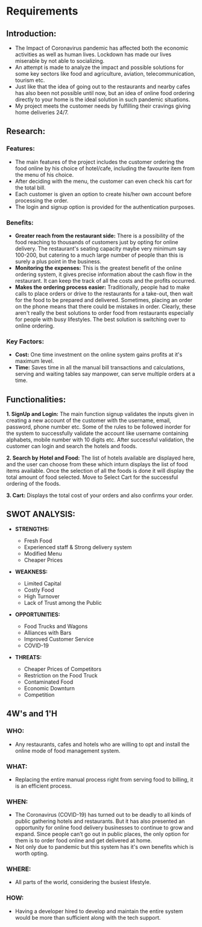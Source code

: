 # Requirements

## Introduction:

* The Impact of Coronavirus pandemic has affected both the economic activities as well as human lives. Lockdown has made our lives miserable by not able to socializing.
* An attempt is made to analyze the impact and possible solutions for some key sectors like food and agriculture, aviation, telecommunication, tourism etc.
* Just like that the idea of going out to the restaurants and nearby cafes has also been not possible until now, but an idea of online food ordering directly to your home is the ideal solution in such pandemic situations. 
* My project meets the customer needs by fulfilling their cravings giving home deliveries 24/7.

## Research:

### Features:

* The main features of the project includes the customer ordering the food online by his choice of hotel/cafe, including the favourite item from the menu of his choice.
* After deciding with the menu, the customer can even check his cart for the total bill.
* Each customer is given an option to create his/her own account before processing the order.
* The login and signup option is provided for the authentication purposes.

### Benefits:

* **Greater reach from the restaurant side:**  There is a possibility of the food reaching to thousands of customers just by opting for online delivery. The restaurant's seating capacity maybe very minimum say 100-200, but catering to a much large number of people than this is surely a plus point in the business.
* **Monitoring the expenses:**   This is the greatest benefit of the online ordering system, it gives precise information about the cash flow in the restaurant. It can keep the track of all the costs and the profits occurred.
* **Makes the ordering process easier:**   Traditionally, people had to make calls to place orders or drive to the restaurants for a take-out, then wait for the food to be prepared and delivered. Sometimes, placing an order on the phone means that there could be mistakes in order. Clearly, these aren't really the best solutions to order food from restaurants especially for people with busy lifestyles. The best solution is switching over to online ordering. 

### Key Factors:

* **Cost:** One time investment on the online system gains profits at it's maximum level.
* **Time:** Saves time in all the manual bill transactions and calculations, serving and waiting tables say manpower, can serve multiple orders at a time.

## Functionalities:

**1. SignUp and Login:**  The main function signup validates the inputs given in creating a new account of the customer with the username, email, password, phone number etc.
Some of the rules to be followed inorder for the system to successfully validate the account like username containing alphabets, mobile number with 10 digits etc. After successful validation, the customer can login and search the hotels and foods.

**2. Search by Hotel and Food:**  The list of hotels available are displayed here, and the user can choose from these which inturn displays the list of food items available.
Once the selection of all the foods is done it will display the total amount of food selected. Move to Select Cart for the successful ordering of the foods.

**3. Cart:**  Displays the total cost of your orders and also confirms your order.

## SWOT ANALYSIS:

* **STRENGTHS:**
  * Fresh Food
  * Experienced staff & Strong delivery system
  * Modified Menu
  * Cheaper Prices

* **WEAKNESS:**
  * Limited Capital
  * Costly Food
  * High Turnover
  * Lack of Trust among the Public

* **OPPORTUNITIES:**
  * Food Trucks and Wagons
  * Alliances with Bars
  * Improved Customer Service
  * COVID-19

* **THREATS:**
  * Cheaper Prices of Competitors
  * Restriction on the Food Truck
  * Contaminated Food
  * Economic Downturn
  * Competition

## 4W's and 1'H

### WHO:
* Any restaurants, cafes and hotels who are willing to opt and install the online mode of food management system.

### WHAT:
* Replacing the entire manual process right from serving food to billing, it is an efficient process. 

### WHEN:
* The Coronavirus (COVID-19) has turned out to be deadly to all kinds of public gathering hotels and restaurants. But it has also presented an opportunity for online food delivery businesses to continue to grow and expand. Since people can’t go out in public places, the only option for them is to order food online and get delivered at home.
* Not only due to pandemic but this system has it's own benefits which is worth opting.

### WHERE:
* All parts of the world, considering the busiest lifestyle.

### HOW:
* Having a developer hired to develop and maintain the entire system would be more than sufficient along with the tech support.
